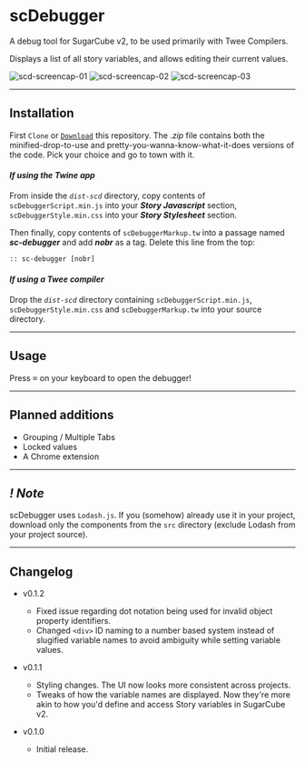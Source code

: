 
# scDebugger

A debug tool for SugarCube v2, to be used primarily with Twee Compilers.

Displays a list of all story variables, and allows editing their current values.

![scd-screencap-01](https://imgur.com/bDx7MEg.png)
![scd-screencap-02](https://imgur.com/XT7KNAa.png)
![scd-screencap-03](https://imgur.com/QBzuViU.png)

---

## Installation

First `Clone` or [`Download`](https://github.com/cyrusfirheir/sc-debugger/archive/master.zip) this repository. The *.zip* file contains both the minified-drop-to-use and pretty-you-wanna-know-what-it-does versions of the code. Pick your choice and go to town with it.

#### *If using the Twine app*

From inside the *`dist-scd`* directory, copy contents of `scDebuggerScript.min.js` into your ***Story Javascript*** section, `scDebuggerStyle.min.css` into your ***Story Stylesheet*** section.

Then finally, copy contents of `scDebuggerMarkup.tw` into a passage named ***sc-debugger*** and add ***nobr*** as a tag. Delete this line from the top:

```html
:: sc-debugger [nobr]
```

#### *If using a Twee compiler*

Drop the *`dist-scd`* directory containing `scDebuggerScript.min.js`, `scDebuggerStyle.min.css` and `scDebuggerMarkup.tw` into your source directory.

---

## Usage

Press <kbd>=</kbd> on your keyboard to open the debugger!

---

## Planned additions

- Grouping / Multiple Tabs
- Locked values
- A Chrome extension

---

## ***! Note***

scDebugger uses `Lodash.js`. If you (somehow) already use it in your project, download only the components from the `src` directory (exclude Lodash from your project source).

---

## Changelog

- v0.1.2
  - Fixed issue regarding dot notation being used for invalid object property identifiers.
  - Changed `<div>` ID naming to a number based system instead of slugified variable names to avoid ambiguity while setting variable values.

- v0.1.1
  - Styling changes. The UI now looks more consistent across projects.
  - Tweaks of how the variable names are displayed. Now they're more akin to how you'd define and access Story variables in SugarCube v2.

- v0.1.0
  - Initial release.
